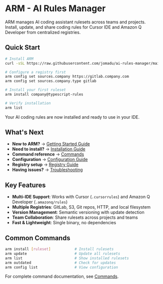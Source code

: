 # ARM - AI Rules Manager

ARM manages AI coding assistant rulesets across teams and projects. Install, update, and share coding rules for Cursor IDE and Amazon Q Developer from centralized registries.

## Quick Start

```bash
# Install ARM
curl -sSL https://raw.githubusercontent.com/jomadu/ai-rules-manager/main/scripts/install.sh | bash

# Configure a registry first
arm config set sources.company https://gitlab.company.com
arm config set sources.company.type gitlab

# Install your first ruleset
arm install company@typescript-rules

# Verify installation
arm list
```

Your AI coding rules are now installed and ready to use in your IDE.

## What's Next

- **New to ARM?** → [Getting Started Guide](getting-started.md)
- **Need to install?** → [Installation Guide](installation.md)
- **Command reference** → [Commands](commands.md)
- **Configuration** → [Configuration Guide](configuration.md)
- **Registry setup** → [Registry Guide](registries.md)
- **Having issues?** → [Troubleshooting](troubleshooting.md)

## Key Features

- **Multi-IDE Support**: Works with Cursor (`.cursorrules`) and Amazon Q Developer (`.amazonq/rules`)
- **Multiple Registries**: GitLab, S3, Git repos, HTTP, and local filesystem
- **Version Management**: Semantic versioning with update detection
- **Team Collaboration**: Share rulesets across projects and teams
- **Fast & Lightweight**: Single binary, no dependencies

## Common Commands

```bash
arm install [ruleset]           # Install rulesets
arm update                      # Update all rulesets
arm list                        # Show installed rulesets
arm outdated                    # Check for updates
arm config list                 # View configuration
```

For complete command documentation, see [Commands](commands.md).
